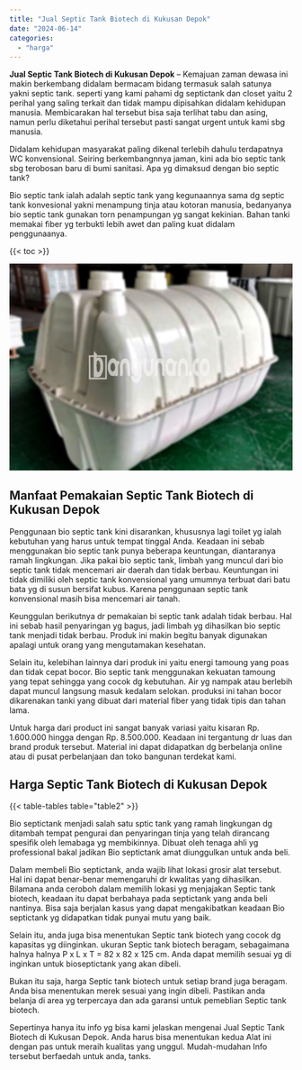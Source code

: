```yaml
---
title: "Jual Septic Tank Biotech di Kukusan Depok"
date: "2024-06-14"
categories: 
  - "harga"
---
```


**Jual Septic Tank Biotech di Kukusan Depok** – Kemajuan zaman dewasa ini makin berkembang didalam bermacam bidang termasuk salah satunya yakni septic tank. seperti yang kami pahami dg septictank dan closet yaitu 2 perihal yang saling terkait dan tidak mampu dipisahkan didalam kehidupan manusia. Membicarakan hal tersebut bisa saja terlihat tabu dan asing, namun perlu diketahui perihal tersebut pasti sangat urgent untuk kami sbg manusia.

Didalam kehidupan masyarakat paling dikenal terlebih dahulu terdapatnya WC konvensional. Seiring berkembangnnya jaman, kini ada bio septic tank sbg terobosan baru di bumi sanitasi. Apa yg dimaksud dengan bio septic tank?

Bio septic tank ialah adalah septic tank yang kegunaannya sama dg septic tank konvesional yakni menampung tinja atau kotoran manusia, bedanyanya bio septic tank gunakan torn penampungan yg sangat kekinian. Bahan tanki memakai fiber yg terbukti lebih awet dan paling kuat didalam penggunaanya.

{{< toc >}}

![Jual Septic Tank Biotech di Kukusan Depok](/images/jual-bio-septictank-26.png)

## Manfaat Pemakaian Septic Tank Biotech di Kukusan Depok

Penggunaan bio septic tank kini disarankan, khususnya lagi toilet yg ialah kebutuhan yang harus untuk tempat tinggal Anda. Keadaan ini sebab menggunakan bio septic tank punya beberapa keuntungan, diantaranya ramah lingkungan. Jika pakai bio septic tank, limbah yang muncul dari bio septic tank tidak mencemari air daerah dan tidak berbau. Keuntungan ini tidak dimiliki oleh septic tank konvensional yang umumnya terbuat dari batu bata yg di susun bersifat kubus. Karena penggunaan septic tank konvensional masih bisa mencemari air tanah.

Keunggulan berikutnya dr pemakaian bi septic tank adalah tidak berbau. Hal ini sebab hasil penyaringan yg bagus, jadi limbah yg dihasilkan bio septic tank menjadi tidak berbau. Produk ini makin begitu banyak digunakan apalagi untuk orang yang mengutamakan kesehatan.

Selain itu, kelebihan lainnya dari produk ini yaitu energi tamoung yang poas dan tidak cepat bocor. Bio septic tank menggunakan kekuatan tamoung yang tepat sehingga yang cocok dg kebutuhan. Air yg nampak atau berlebih dapat muncul langsung masuk kedalam selokan. produksi ini tahan bocor dikarenakan tanki yang dibuat dari material fiber yang tidak tipis dan tahan lama.

Untuk harga dari product ini sangat banyak variasi yaitu kisaran Rp. 1.600.000 hingga dengan Rp. 8.500.000. Keadaan ini tergantung dr luas dan brand produk tersebut. Material ini dapat didapatkan dg berbelanja online atau di pusat perbelanjaan dan toko bangunan terdekat kami.

## Harga Septic Tank Biotech di Kukusan Depok

{{< table-tables table="table2" >}}

Bio septictank menjadi salah satu sptic tank yang ramah lingkungan dg ditambah tempat pengurai dan penyaringan tinja yang telah dirancang spesifik oleh lemabaga yg membikinnya. Dibuat oleh tenaga ahli yg professional bakal jadikan Bio septictank amat diunggulkan untuk anda beli.

Dalam membeli Bio septictank, anda wajib lihat lokasi grosir alat tersebut. Hal ini dapat benar-benar memengaruhi dr kwalitas yang dihasilkan. Bilamana anda ceroboh dalam memilih lokasi yg menjajakan Septic tank biotech, keadaan itu dapat berbahaya pada septictank yang anda beli nantinya. Bisa saja berjalan kasus yang dapat mengakibatkan keadaan Bio septictank yg didapatkan tidak punyai mutu yang baik.

Selain itu, anda juga bisa menentukan Septic tank biotech yang cocok dg kapasitas yg diinginkan. ukuran Septic tank biotech beragam, sebagaimana halnya halnya P x L x T = 82 x 82 x 125 cm. Anda dapat memilih sesuai yg di inginkan untuk bioseptictank yang akan dibeli.

Bukan itu saja, harga Septic tank biotech untuk setiap brand juga beragam. Anda bisa menentukan merek sesuai yang ingin dibeli. Pastikan anda belanja di area yg terpercaya dan ada garansi untuk pemeblian Septic tank biotech.

Sepertinya hanya itu info yg bisa kami jelaskan mengenai Jual Septic Tank Biotech di Kukusan Depok. Anda harus bisa menentukan kedua Alat ini dengan pas untuk meraih kualitas yang unggul. Mudah-mudahan Info tersebut berfaedah untuk anda, tanks.
